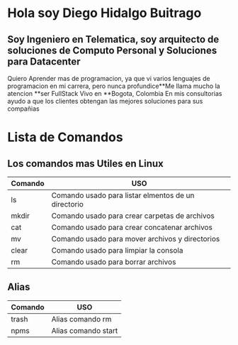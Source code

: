 # Hola soy Diego Hidalgo Buitrago
## Soy Ingeniero en Telematica, soy arquitecto de soluciones de Computo Personal y Soluciones para Datacenter
Quiero Aprender mas de programacion, ya que vi varios lenguajes de programacion en mi carrera,
pero nunca profundice**Me llama mucho la atencion **ser FullStack
Vivo en **Bogota, Colombia
En mis consultorias ayudo a que los clientes obtengan las mejores soluciones para sus compañias
# Lista de Comandos
## Los comandos mas Utiles en Linux
| Comando | USO |
| ------ | ------ |
| ls     | Comando usado para listar elmentos de un directorio |
| mkdir  | Comando usado para crear carpetas de archivos |
| cat    | Comando usado para crear concatenar  archivos |
| mv     | Comando usado para mover archivos y directorios |
| clear  | Comando usado para limpiar la consola |
| rm     | Comando usado para borrar archivos    |
## Alias
| Comando | USO |
| ------ | ------ |
| trash  | Alias comando rm    |
| npms   | Alias comando start   |
